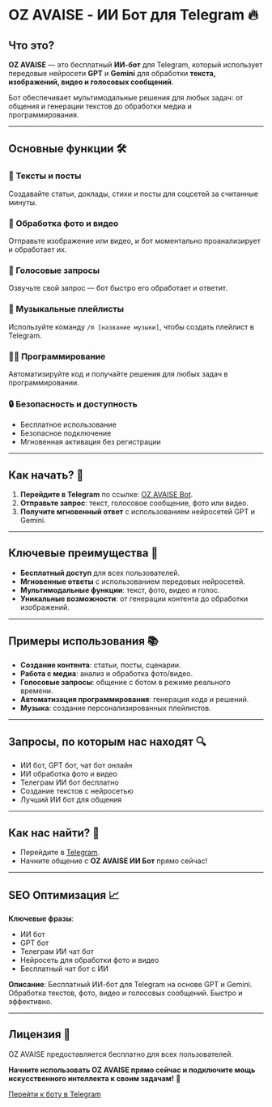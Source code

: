 # OZ AVAISE - ИИ Бот для Telegram 🔥

## Что это?
**OZ AVAISE** — это бесплатный **ИИ-бот** для Telegram, который использует передовые нейросети **GPT** и **Gemini** для обработки **текста, изображений, видео и голосовых сообщений**.

Бот обеспечивает мультимодальные решения для любых задач: от общения и генерации текстов до обработки медиа и программирования.

---

## Основные функции 🛠️

### 🌟 Тексты и посты
Создавайте статьи, доклады, стихи и посты для соцсетей за считанные минуты.

### 📸 Обработка фото и видео
Отправьте изображение или видео, и бот моментально проанализирует и обработает их.

### 🎤 Голосовые запросы
Озвучьте свой запрос — бот быстро его обработает и ответит.

### 🎵 Музыкальные плейлисты
Используйте команду `/m [название музыки]`, чтобы создать плейлист в Telegram.

### 👨‍💻 Программирование
Автоматизируйте код и получайте решения для любых задач в программировании.

### 🔒 Безопасность и доступность
- Бесплатное использование
- Безопасное подключение
- Мгновенная активация без регистрации

---

## Как начать? 🚀
1. **Перейдите в Telegram** по ссылке: [OZ AVAISE Bot](https://t.me/avaisebot).
2. **Отправьте запрос**: текст, голосовое сообщение, фото или видео.
3. **Получите мгновенный ответ** с использованием нейросетей GPT и Gemini.

---

## Ключевые преимущества 🔑
- **Бесплатный доступ** для всех пользователей.
- **Мгновенные ответы** с использованием передовых нейросетей.
- **Мультимодальные функции**: текст, фото, видео и голос.
- **Уникальные возможности**: от генерации контента до обработки изображений.

---

## Примеры использования 📚
- **Создание контента**: статьи, посты, сценарии.
- **Работа с медиа**: анализ и обработка фото/видео.
- **Голосовые запросы**: общение с ботом в режиме реального времени.
- **Автоматизация программирования**: генерация кода и решений.
- **Музыка**: создание персонализированных плейлистов.

---

## Запросы, по которым нас находят 🔍
- ИИ бот, GPT бот, чат бот онлайн
- ИИ обработка фото и видео
- Телеграм ИИ бот бесплатно
- Создание текстов с нейросетью
- Лучший ИИ бот для общения

---

## Как нас найти? 📲
- Перейдите в [Telegram](https://t.me/avaisebot).
- Начните общение с **OZ AVAISE ИИ Бот** прямо сейчас!

---

## SEO Оптимизация 📈
**Ключевые фразы**:
- ИИ бот
- GPT бот
- Телеграм ИИ чат бот
- Нейросеть для обработки фото и видео
- Бесплатный чат бот с ИИ

**Описание**: Бесплатный ИИ-бот для Telegram на основе GPT и Gemini. Обработка текстов, фото, видео и голосовых сообщений. Быстро и эффективно.

---

## Лицензия 📝
OZ AVAISE предоставляется бесплатно для всех пользователей. 

**Начните использовать OZ AVAISE прямо сейчас и подключите мощь искусственного интеллекта к своим задачам!** 🚀

[Перейти к боту в Telegram](https://t.me/avaisebot)
